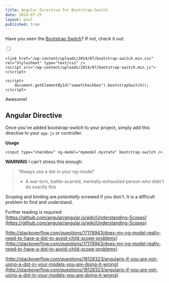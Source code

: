 ```yaml
---
title: Angular Directive for Bootstrap-Switch
date: 2014-07-25
layout: post
published: true
---
```


Have you seen the [Bootstrap Switch](http://www.bootstrap-switch.org)? If not, check it out:

<div>
    <input id="sweetCheckbox" type="checkbox" />

    <link href="/wp-content/uploads/2014/07/bootstrap-switch.min.css" rel="Stylesheet" type="text/css" />
    <script src="/wp-content/uploads/2014/07/bootstrap-switch.min.js"></script>

    <script>
        document.getElementById("sweetCheckbox").bootstrapSwitch();
    </script>
</div>

Awesome!

## Angular Directive

Once you've added bootstrap-switch to your project, simply add this directive to your `app.js` or controller.

<script src="https://gist.github.com/bjcull/8ff8611f5b39978e5134.js"></script>


**Usage**

    <input type="checkbox" ng-model="mymodel.mystate" bootstrap-switch />

**WARNING** I can't stress this enough:

> "Always use a dot in your ng-model"
> - A war-torn, battle-scarred, mentally-exhausted person who didn't do exactly this

Scoping and binding are *potentially* screwed if you don't. It is a difficult problem to find and understand.

Further reading is required:
[https://github.com/angular/angular.js/wiki/Understanding-Scopes](https://github.com/angular/angular.js/wiki/Understanding-Scopes)

[http://stackoverflow.com/questions/17178943/does-my-ng-model-really-need-to-have-a-dot-to-avoid-child-scope-problems](http://stackoverflow.com/questions/17178943/does-my-ng-model-really-need-to-have-a-dot-to-avoid-child-scope-problems)

[http://stackoverflow.com/questions/18128323/angularjs-if-you-are-not-using-a-dot-in-your-models-you-are-doing-it-wrong](http://stackoverflow.com/questions/18128323/angularjs-if-you-are-not-using-a-dot-in-your-models-you-are-doing-it-wrong)

